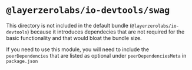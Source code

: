 # `@layerzerolabs/io-devtools/swag`

This directory is not included in the default bundle (`@layerzerolabs/io-devtools`) because it introduces dependecies that are not required for the basic functionality and that would bloat the bundle size.

If you need to use this module, you will need to include the `peerDependencies` that are listed as optional under `peerDependenciesMeta` in `package.json`
